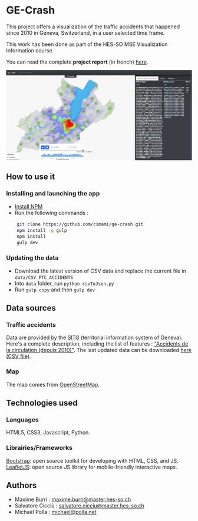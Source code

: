 <!-- markdownlint-disable MD009 MD032 -->

# GE-Crash

This project offers a visualization of the traffic accidents that happened since 2010 in Geneva, Switzerland, in a user selected time frame.

This work has been done as part of the HES-SO MSE Visualization Information course.

You can read the complete **project report** (in french) [here](docs/project_report.md).

![Application preview](docs/pictures/app_general_view.png?raw=true "Application preview")

## How to use it

### Installing and launching the app

- [Install NPM](https://www.npmjs.com/get-npm)
- Run the following commands :

```bash
    git clone https://github.com/cimami/ge-crash.git
    npm install -g gulp
    npm install
    gulp dev
```

### Updating the data

- Download the latest version of CSV data and replace the current file in `data/CSV_PTC_ACCIDENTS`
- Into `data` folder, run `python csvToJson.py`
- Run `gulp copy` and then `gulp dev`

## Data sources

### Traffic accidents 

Data are provided by the [SITG](http://ge.ch/sitg/) (territorial information system of Geneva).
Here's a complete description, including the list of features : ["Accidents de la circulation (depuis 2010)"](http://ge.ch/sitg/sitg_catalog/data_details/ea200bbb-ad3b-4bf2-977c-c8bc311eae61/xhtml_raw). 
The last updated data can be downloaded [here (CSV file)](http://ge.ch/sitg/sitg_catalog/data_downloads/ea200bbb-ad3b-4bf2-977c-c8bc311eae61/CSV_OTC_ACCIDENTS.zip).

### Map

The map comes from [OpenStreetMap](https://www.openstreetmap.org/).

## Technologies used

### Languages 

HTML5, CSS3, Javascript, Python.

### Librairies/Frameworks

[Bootstrap](https://getbootstrap.com/): open source toolkit for developing with HTML, CSS, and JS.\
[LeafletJS](http://leafletjs.com): open source JS library for mobile-friendly interactive maps.

## Authors

- Maxime Burri : maxime.burri@master.hes-so.ch
- Salvatore Cicciù : salvatore.cicciu@master.hes-so.ch
- Michaël Polla : michael@polla.net